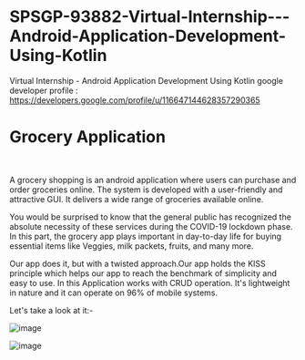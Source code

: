 # SPSGP-93882-Virtual-Internship---Android-Application-Development-Using-Kotlin
Virtual Internship - Android Application Development Using Kotlin
google developer profile : https://developers.google.com/profile/u/116647144628357290365

# Grocery Application
<br/>

A grocery shopping is an android application where users can purchase and order groceries online. The system is developed with a user-friendly and attractive GUI. It delivers a wide range of groceries available online.

You would be surprised to know that the general public has recognized the absolute necessity of these services during the COVID-19 lockdown phase. In this part, the grocery app plays important in day-to-day life for buying essential items like Veggies, milk packets, fruits, and many more.

Our app does it, but with a twisted approach.Our app holds the KISS principle which helps our app to reach the benchmark of simplicity and easy to use. In this Application works with CRUD operation. It's lightweight in nature and it can operate on 96% of mobile systems.

Let's take a look at it:-

![image](https://user-images.githubusercontent.com/79470061/193276891-76594789-d354-42a7-945e-70903451088f.png)

![image](https://user-images.githubusercontent.com/79470061/193276994-ca0f04cb-c4ba-4bea-84f8-8bd98e3295ef.png)


